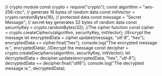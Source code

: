 // crypto module
const crypto = require("crypto");
const algorithm = "aes-256-cbc";
// generate 16 bytes of random data
const initVector = crypto.randomBytes(16);
// protected data
const message = "Secret Message";
// secret key generates 32 bytes of random data
const securityKey = crypto.randomBytes(32);
//The cipher function
const cipher = crypto.createCipheriv(algorithm, securityKey, initVector);
//Encrypt the message
let encryptedData = cipher.update(message, "utf-8", "hex");
encryptedData += cipher.final("hex");
console.log("The encrypted message is:", encryptedData);
//Decrypt the message
const decipher = crypto.createDecipheriv(algorithm, securityKey, initVector);
let decryptedData = decipher.update(encryptedData, "hex", "utf-8");
decryptedData += decipher.final("utf8");
console.log("The decrypted message is:", decryptedData);